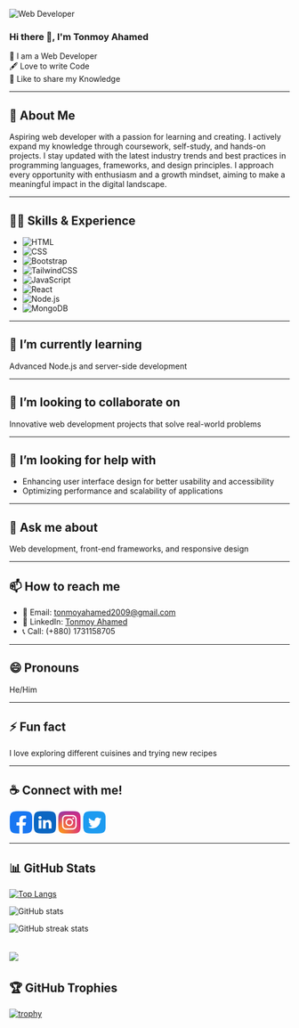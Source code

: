 ![Web Developer](https://i.ibb.co/RB6F9YL/Tonmoy-Ahamed.png)

### Hi there 👋, I'm Tonmoy Ahamed

👑 I am a Web Developer  
🖋️ Love to write Code  
🎤 Like to share my Knowledge  

---

## 🚀 About Me
Aspiring web developer with a passion for learning and creating. I actively expand my knowledge through coursework, self-study, and hands-on projects. I stay updated with the latest industry trends and best practices in programming languages, frameworks, and design principles. I approach every opportunity with enthusiasm and a growth mindset, aiming to make a meaningful impact in the digital landscape.

---

## 🧑‍💻 Skills & Experience

 - ![HTML](https://img.shields.io/badge/HTML-E34F26?style=for-the-badge&logo=html5&logoColor=white)
- ![CSS](https://img.shields.io/badge/CSS-1572B6?style=for-the-badge&logo=css3&logoColor=white)
- ![Bootstrap](https://img.shields.io/badge/Bootstrap-563D7C?style=for-the-badge&logo=bootstrap&logoColor=white)
- ![TailwindCSS](https://img.shields.io/badge/Tailwind_CSS-38B2AC?style=for-the-badge&logo=tailwind-css&logoColor=white)
- ![JavaScript](https://img.shields.io/badge/JavaScript-F7DF1E?style=for-the-badge&logo=javascript&logoColor=black)
- ![React](https://img.shields.io/badge/React-20232A?style=for-the-badge&logo=react&logoColor=61DAFB)
- ![Node.js](https://img.shields.io/badge/Node.js-339933?style=for-the-badge&logo=nodedotjs&logoColor=white)
- ![MongoDB](https://img.shields.io/badge/MongoDB-4EA94B?style=for-the-badge&logo=mongodb&logoColor=white)

---

## 🌱 I’m currently learning
Advanced Node.js and server-side development 

---

## 👯 I’m looking to collaborate on
Innovative web development projects that solve real-world problems 

---

## 🤔 I’m looking for help with
- Enhancing user interface design for better usability and accessibility  
- Optimizing performance and scalability of applications 

---

## 💬 Ask me about
Web development, front-end frameworks, and responsive design 

---

## 📫 How to reach me
- 📧 Email: tonmoyahamed2009@gmail.com  
- 📎 LinkedIn: [Tonmoy Ahamed](www.linkedin.com/in/tonmoy-ahamed)  
- 📞 Call: (+880) 1731158705  

---

## 😄 Pronouns
He/Him  

---

## ⚡ Fun fact
I love exploring different cuisines and trying new recipes  

---

## ☕ Connect with me!  
[<img src='https://github.com/shovoalways/shovoalways/raw/main/img/facebook.png?raw=true' alt='facebook' height='40'>](https://www.facebook.com/profile.php?id=100088205996277) [<img src='https://github.com/shovoalways/shovoalways/raw/main/img/linkedin.png?raw=true' alt='linkedin' height='40'>](https://www.linkedin.com/in/tonmoy-ahamed) [<img src='https://github.com/shovoalways/shovoalways/raw/main/img/instagram.png?raw=true' alt='instagram' height='40'>](https://www.instagram.com/tasrikahamed2009/) [<img src='https://github.com/shovoalways/shovoalways/raw/main/img/twitter.png?raw=true' alt='twitter' height='40'>](https://x.com/TasrikAhamed25)  

---

## 📊 GitHub Stats
[![Top Langs](https://github-readme-stats.vercel.app/api/top-langs/?username=KMTonmoy&layout=compact)](https://github.com/KMTonmoy/github-readme-stats)

![GitHub stats](https://github-readme-stats.vercel.app/api?username=KMTonmoy&show_icons=true&count_private=true&theme=radical)  
 
![GitHub streak stats](https://github-readme-streak-stats.herokuapp.com/?user=KMTonmoy)  
 
![](https://github-readme-streak-stats.herokuapp.com/?user=KMTonmoy&theme=radical&hide_border=false)
---

## 🏆 GitHub Trophies
[![trophy](https://github-profile-trophy.vercel.app/?username=KMTonmoy)](https://github.com/ryo-ma/github-profile-trophy)
